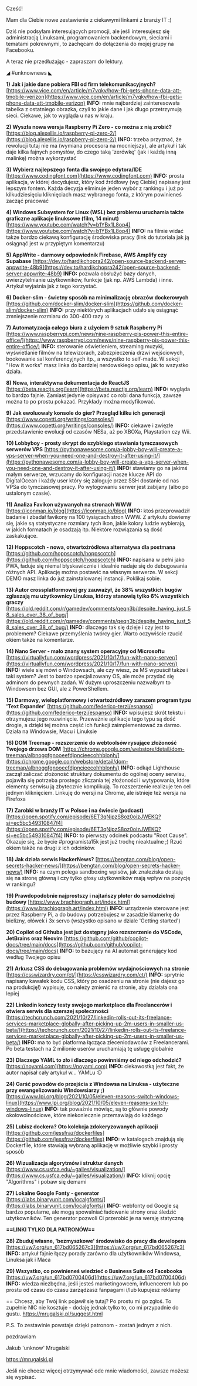 Cześć!

Mam dla Ciebie nowe zestawienie z ciekawymi linkami z branży IT :)

Dziś nie podsyłam interesujących promocji, ale jeśli interesujesz się administracją Linuksami, programowaniem backendowym, sieciami i tematami pokrewnymi, to zachęcam do dołączenia do mojej grupy na Facebooku.

 

A teraz nie przedłużając - zapraszam do lektury.

 

◢ #unknownews ◣

**1) Jak i jakie dane pobiera FBI od firm telekomunikacyjnych?**
[https://www.vice.com/en/article/m7vqkv/how-fbi-gets-phone-data-att-tmobile-verizon](https://www.vice.com/en/article/m7vqkv/how-fbi-gets-phone-data-att-tmobile-verizon)
**INFO:** mnie najbardziej zainteresowała tabelka z ostatniego obrazka, czyli to jakie dane i jak długo przetrzymują sieci. Ciekawe, jak to wygląda u nas w kraju.


**2) Wyszła nowa wersja Raspberry Pi Zero - co można z nią zrobić?**
[https://blog.alexellis.io/raspberry-pi-zero-2/](https://blog.alexellis.io/raspberry-pi-zero-2/)
**INFO:** trzeba przyznać, że rewolucji tutaj nie ma (wymiana procesora na mocniejszy), ale artykuł i tak daje kilka fajnych pomysłów, do czego taką 'zerówkę' (jak i każdą inną malinkę) można wykorzystać


**3) Wybierz najlepszego fonta dla swojego edytora/IDE**
[https://www.codingfont.com](https://www.codingfont.com)
**INFO:** prosta aplikacja, w której decydujesz, który kod źródłowy (wg Ciebie) napisany jest lepszym fontem. Każda decyzja eliminuje jeden wybór z rankingu i już po kilkudziesięciu kliknięciach masz wybranego fonta, z którym powinieneś zacząć pracować


**4) Windows Subsystem for Linux (WSL) bez problemu uruchamia także graficzne aplikacje linuksowe (film, 14 minut)**
[https://www.youtube.com/watch?v=b1YBx1L8op4](https://www.youtube.com/watch?v=b1YBx1L8op4)
**INFO:** na filmie widać także bardzo ciekawą konfigurację środowiska pracy (link do tutoriala jak ją osiągnąć jest w przypiętym komentarzu)


**5) AppWrite - darmowy odpowiednik Firebase, AWS Amplify czy Supabase**
[https://dev.to/hardikchopra242/open-source-backend-server-appwrite-48b9](https://dev.to/hardikchopra242/open-source-backend-server-appwrite-48b9)
**INFO:** pozwala obsłużyć bazy danych, uwierzytelnianie użytkowników, funkcje (jak np. AWS Lambda) i inne. Artykuł wyjaśnia jak z tego korzystać.


**6) Docker-slim - świetny sposób na minimalizację obrazów dockerowych**
[https://github.com/docker-slim/docker-slim](https://github.com/docker-slim/docker-slim)
**INFO:** przy niektórych aplikacjach udało się osiągnąć zmniejszenie rozmiaru do 300-400 razy :o


**7) Automatyzacja całego biura z użyciem 9 sztuk Raspberry Pi**
[https://www.raspberrypi.com/news/nine-raspberry-pis-power-this-entire-office/](https://www.raspberrypi.com/news/nine-raspberry-pis-power-this-entire-office/)
**INFO:** sterowanie oświetleniem, streaming muzyki, wyświetlanie filmów na telewizorach, zabezpieczenia drzwi wejściowych, bookowanie sal konferencyjnych itp., a wszystko to self-made. W sekcji "How it works" masz linka do bardziej nerdowskiego opisu, jak to wszystko działa.


**8) Nowa, interaktywna dokumentacja do ReactJS**
[https://beta.reactjs.org/learn](https://beta.reactjs.org/learn)
**INFO:** wygląda to bardzo fajnie. Zamiast jedynie opisywać co robi dana funkcja, zawsze można to po prostu pokazać. Przykłady można modyfikować.


**9) Jak ewoluowały konsole do gier? Przegląd kilku ich generacji**
[https://www.copetti.org/writings/consoles/](https://www.copetti.org/writings/consoles/)
**INFO:** ciekawe i zwięzłe przedstawienie ewolucji od czasów NESa, aż po XBOXa, Playstation czy Wii.


**10) Lobbyboy - prosty skrypt do szybkiego stawiania tymczasowych serwerów VPS**
[https://pythonawesome.com/a-lobby-boy-will-create-a-vps-server-when-you-need-one-and-destroy-it-after-using-it/](https://pythonawesome.com/a-lobby-boy-will-create-a-vps-server-when-you-need-one-and-destroy-it-after-using-it/)
**INFO:** stawiamy go na jakimś małym serwerze, wrzucamy do konfiguracji nasze klucze API do DigitalOcean i każdy user który się zaloguje przez SSH dostanie od nas VPSa do tymczasowej pracy. Po wylogowaniu serwer jest zabijany (albo po ustalonym czasie).


**11) Analiza Favikon używanych na stronach WWW**
[https://iconmap.io/blog](https://iconmap.io/blog)
**INFO:** ktoś przeprowadził badanie i zbadał favikony na 100 tysiącach stron WWW. Z artykułu dowiemy się, jakie są statystyczne rozmiary tych ikon, jakie kolory ludzie wybierają, w jakich formatach je osadzają itp. Niektóre rozwiązania są dość zaskakujące.


**12) Hoppscotch - nowa, otwartoźródłowa alternatywa dla postmana**
[https://github.com/hoppscotch/hoppscotch](https://github.com/hoppscotch/hoppscotch)
**INFO:** napisana w pełni jako PWA, ładuje się niemal błyskawicznie i idealnie nadaje się do debugowania różnych API. Aplikację można postawić na własnym serwerze. W sekcji DEMO masz linka do już zainstalowanej instancji. Poklikaj sobie.


**13) Autor crossplatformowej gry zauważył, że 38% wszystkich bugów zgłaszają mu użytkownicy Linuksa, którzy stanowią tylko 6% wszystkich graczy**
[https://old.reddit.com/r/gamedev/comments/qeqn3b/despite_having_just_58_sales_over_38_of_bug/](https://old.reddit.com/r/gamedev/comments/qeqn3b/despite_having_just_58_sales_over_38_of_bug/)
**INFO:** dlaczego tak się dzieje i czy jest to problemem? Ciekawe przemyślenia twórcy gier. Warto oczywiście rzucić okiem także na komentarze.


**14) Nano Server - mało znany system operacyjny od Microsoftu**
[https://virtuallyfun.com/wordpress/2021/10/17/fun-with-nano-server/](https://virtuallyfun.com/wordpress/2021/10/17/fun-with-nano-server/)
**INFO:** wiele się mówi o Windowsach, ale czy wiesz, że MS wypuścił także i taki system? Jest to bardzo specjalizowany OS, ale może przydać się adminom do pewnych zadań. W dużym uproszczeniu nazwałbym to Windowsem bez GUI, ale z PowerShellem.


**15) Darmowy, wieloplatformowy i otwartoźródłowy zarazem program typu 'Text Expander'**
[https://github.com/federico-terzi/espanso](https://github.com/federico-terzi/espanso)
**INFO:** wpisujesz skrót tekstu i otrzymujesz jego rozwinięcie. Przeważnie aplikacje tego typu są dość drogie, a dzięki tej można część ich funkcji zaimplementować za darmo. Działa na Windowsie, Macu i Linuksie


**16) DOM Treemap - rozszerzenie do webtoolsów rysujące złożoność Twojego drzewa DOM**
[https://chrome.google.com/webstore/detail/dom-treemap/albnoggfgnooeefdjpncieecohhblonh/](https://chrome.google.com/webstore/detail/dom-treemap/albnoggfgnooeefdjpncieecohhblonh/)
**INFO:** odkąd Lighthouse zaczął zaliczać złożoność struktury dokumentu do ogólnej oceny serwisu, pojawiła się potrzeba prostego zliczania tej złożoności i wytypowania, które elementy serwisu ją zbytecznie komplikują. To rozszerzenie realizuje ten cel jednym kliknięciem. Linkuję do wersji na Chrome, ale istnieje też wersja na Firefoxa


**17) Zarobki w branży IT w Polsce i na świecie (podcast)**
[https://open.spotify.com/episode/6ET3qNipzS8oz0oizJWEKQ?si=ec5bc549310847f4](https://open.spotify.com/episode/6ET3qNipzS8oz0oizJWEKQ?si=ec5bc549310847f4)
**INFO:** to pierwszy odcinek podcastu "Root Cause". Okazuje się, że bycie #programista15k jest już trochę nieaktualne ;) Rzuć okiem także na drugi z ich odcinków.


**18) Jak działa serwis HackerNews?**
[https://bengtan.com/blog/open-secrets-hacker-news/](https://bengtan.com/blog/open-secrets-hacker-news/)
**INFO:** na czym polega sandboxing wpisów, jak znaleziska dostają się na stronę główną i czy tylko głosy użytkowników mają wpływ na pozycję w rankingu?


**19) Prawdopodobnie najprostszy i najtańszy ploter do samodzielnej budowy**
[https://www.brachiograph.art/index.html](https://www.brachiograph.art/index.html)
**INFO:** urządzenie sterowane jest przez Raspberry Pi, a do budowy potrzebujesz w zasadzie klamerkę do bielizny, ołówek i 3x servo (wszystko opisano w dziale 'Getting started')


**20) Copilot od Githuba jest już dostępny jako rozszerzenie do VSCode, JetBrains oraz Neovim**
[https://github.com/github/copilot-docs/tree/main/docs](https://github.com/github/copilot-docs/tree/main/docs)
**INFO:** to bazujący na AI automat generujący kod według Twojego opisu


**21) Arkusz CSS do debugowania problemów wydajnościowych na stronie**
[https://csswizardry.com/ct/](https://csswizardry.com/ct/)
**INFO:** sprytnie napisany kawałek kodu CSS, który po osadzeniu na stronie (nie dajesz go na produkcję!) wypisuję, co należy zmienić na stronie, aby działała ona lepiej


**22) Linkedin kończy testy swojego marketplace dla Freelancerów i otwiera serwis dla szerszej społeczności**
[https://techcrunch.com/2021/10/27/linkedin-rolls-out-its-freelance-services-marketplace-globally-after-picking-up-2m-users-in-smaller-us-beta/](https://techcrunch.com/2021/10/27/linkedin-rolls-out-its-freelance-services-marketplace-globally-after-picking-up-2m-users-in-smaller-us-beta/)
**INFO:** ma to być platforma łącząca zleceniodawców z Freelancerami. Po beta testach na 2 milionie userów uruchamiają tę usługę globalnie


**23) Dlaczego YAML to zło i dlaczego powinniśmy od niego odchodzić?**
[https://noyaml.com](https://noyaml.com)
**INFO:** ciekawostką jest fakt, że autor napisał cały artykuł w... YAMLu :D


**24) Garść powodów do przejścia z Windowsa na Linuksa - użyteczne przy ewangelizowaniu Windowsiarzy ;)**
[https://www.lpi.org/blog/2021/10/05/eleven-reasons-switch-windows-linux](https://www.lpi.org/blog/2021/10/05/eleven-reasons-switch-windows-linux)
**INFO:** tak poważnie mówiąc, są to głównie powody okołowolnościowe, które niekoniecznie przemawiają do każdego


**25) Lubisz dockera? Oto kolekcja zdokeryzowanych aplikacji**
[https://github.com/jessfraz/dockerfiles](https://github.com/jessfraz/dockerfiles)
**INFO:** w katalogach znajdują się Dockerfile, które stawiają wybraną aplikację w możliwie szybki i prosty sposób


**26) Wizualizacja algorytmów i struktur danych**
[https://www.cs.usfca.edu/~galles/visualization/](https://www.cs.usfca.edu/~galles/visualization/)
**INFO:** kliknij opcję "Algorithms" i pobaw się demami


**27) Lokalne Google Fonty - generator**
[https://labs.binaryunit.com/localgfonts/](https://labs.binaryunit.com/localgfonts/)
**INFO:** webfonty od Google są bardzo popularne, ale mogą spowalniać ładowanie strony oraz śledzić użytkowników. Ten generator pozwoli Ci przerobić je na wersję statyczną


**==LINKI TYLKO DLA PATRONÓW==**


**28) Zbuduj własne, 'bezmyszkowe' środowisko do pracy dla developera**
[https://uw7.org/un_617bd065267c3](https://uw7.org/un_617bd065267c3)
**INFO:** artykuł fajnie łączy porady zarówno dla użytkowników Windowsa, Linuksa jak i Maca


**29) Wszystko, co powinieneś wiedzieć o Business Suite od Facebooka**
[https://uw7.org/un_617bd0700406d](https://uw7.org/un_617bd0700406d)
**INFO:** wiedza niezbędna, jeśli jesteś marketingowcem, influencerem lub po prostu od czasu do czasu zarządzasz fanpagami i/lub kupujesz reklamy


==
Chcesz, aby Twój link pojawił się tutaj?
Po prostu mi go zgłoś. To zupełnie NIC nie kosztuje - dodaję jednak tylko to, co mi przypadnie do gustu.
https://mrugalski.pl/suggest.html

 

P.S. To zestawinie powstaje dzięki patronom - zostań jednym z nich.

 
pozdrawiam

Jakub 'unknow' Mrugalski

https://mrugalski.pl

 
Jeśli nie chcesz więcej otrzymywać ode mnie wiadomości, zawsze możesz się wypisać.